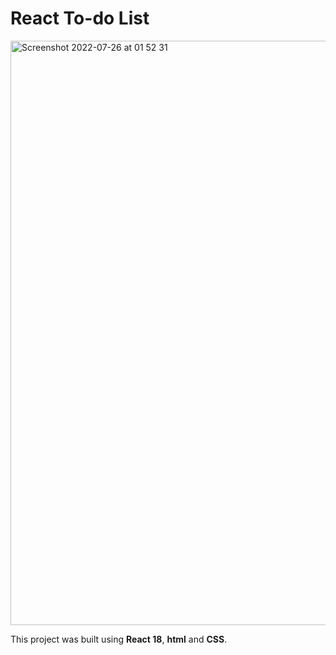 # React To-do List

<img width="935" alt="Screenshot 2022-07-26 at 01 52 31" src="https://user-images.githubusercontent.com/90396565/180899324-f052c7d3-db68-4bf5-b860-0e20f0f5a447.png">

This project was built using **React 18**, **html** and **CSS**.

